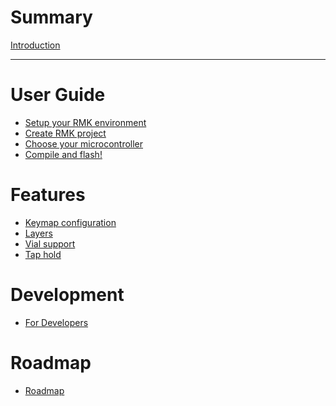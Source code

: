 # Summary

[Introduction](README.md)

---

# User Guide

- [Setup your RMK environment](setup_environment.md)
- [Create RMK project](create_project.md)
- [Choose your microcontroller]()
- [Compile and flash!]()

# Features
- [Keymap configuration]()
- [Layers]()
- [Vial support]()
- [Tap hold]()

# Development
- [For Developers]()

# Roadmap
- [Roadmap]()
